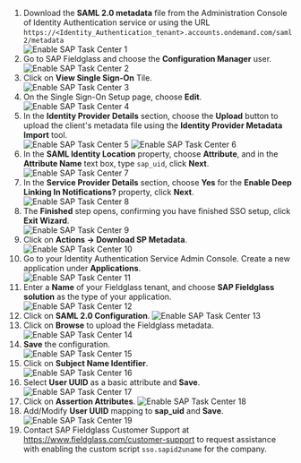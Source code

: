 1. Download the **SAML 2.0 metadata** file from the Administration Console of Identity Authentication service or using the URL `https://<Identity_Authentication_tenant>.accounts.ondemand.com/saml2/metadata`  
![Enable SAP Task Center 1](images/S1.png)
2. Go to SAP Fieldglass and choose the **Configuration Manager** user.  
![Enable SAP Task Center 2](images/S2.png)
3. Click on **View Single Sign-On** Tile.  
![Enable SAP Task Center 3](images/S3.png)
4. On the Single Sign-On Setup page, choose **Edit**.  
![Enable SAP Task Center 4](images/S4.png)
5. In the **Identity Provider Details** section, choose the **Upload** button to upload the client's metadata file using the **Identity Provider Metadata Import** tool.  
![Enable SAP Task Center 5](images/S5.png)
![Enable SAP Task Center 6](images/S6.png)
6. In the **SAML Identity Location** property, choose **Attribute**, and in the **Attribute Name** text box, type `sap_uid`, click **Next**.  
![Enable SAP Task Center 7](images/S7.png)
7. In the **Service Provider Details** section, choose **Yes** for the **Enable Deep Linking In Notifications?** property, click **Next**.  
![Enable SAP Task Center 8](images/S8.png)
8. The **Finished** step opens, confirming you have finished SSO setup, click **Exit Wizard**.  
![Enable SAP Task Center 9](images/S9.png)
9. Click on **Actions -> Download SP Metadata**.  
![Enable SAP Task Center 10](images/S10.png)
10. Go to your Identity Authentication Service Admin Console. Create a new application under **Applications**.   
![Enable SAP Task Center 11](images/S11.png)
11. Enter a **Name** of your Fieldglass tenant, and choose **SAP Fieldglass solution** as the type of your application.  
![Enable SAP Task Center 12](images/S12.png)
12. Click on **SAML 2.0 Configuration**.
![Enable SAP Task Center 13](images/S13.png)
13. Click on **Browse** to upload the Fieldglass metadata. 
![Enable SAP Task Center 14](images/S14.png)
14. **Save** the configuration.  
![Enable SAP Task Center 15](images/S15.png)
15. Click on **Subject Name Identifier**.  
![Enable SAP Task Center 16](images/S16.png)
16. Select **User UUID** as a basic attribute and **Save**.
![Enable SAP Task Center 17](images/S17.png)
17. Click on **Assertion Attributes**.
![Enable SAP Task Center 18](images/S18.png)
18. Add/Modify **User UUID** mapping to **sap_uid** and **Save**.
![Enable SAP Task Center 19](images/S19.png)
19. Contact SAP Fieldglass Customer Support at https://www.fieldglass.com/customer-support to request assistance with enabling the custom script `sso.sapid2uname` for the company. 

